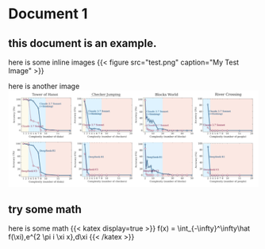 # Document 1

## this document is an example.

here is some inline images
{{< figure src="test.png" caption="My Test Image" >}}

here is another image
![alt text](test.png)

## try some math

here is some math
{{< katex display=true >}}
f(x) = \int_{-\infty}^\infty\hat f(\xi)\,e^{2 \pi i \xi x}\,d\xi
{{< /katex >}}
